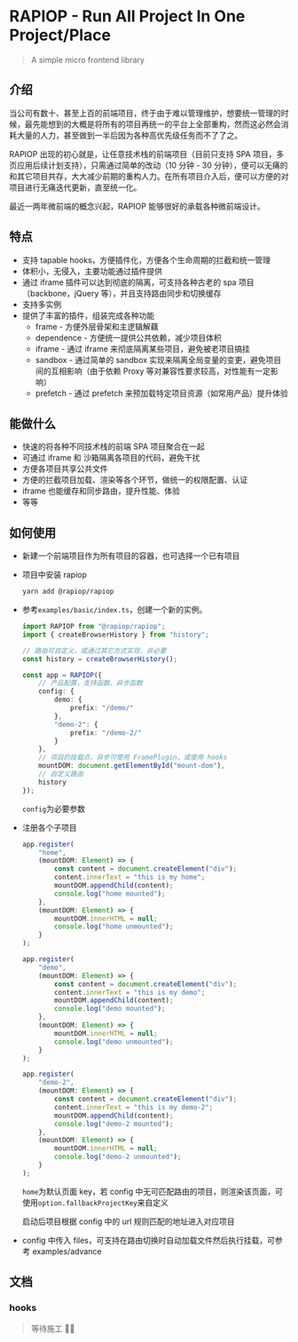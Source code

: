# RAPIOP - Run All Project In One Project/Place

> A simple micro frontend library

## 介绍

当公司有数十、甚至上百的前端项目，终于由于难以管理维护，想要统一管理的时候，最先能想到的大概是将所有的项目再统一的平台上全部重构，然而这必然会消耗大量的人力，甚至做到一半后因为各种高优先级任务而不了了之。

RAPIOP 出现的初心就是，让任意技术栈的前端项目（目前只支持 SPA 项目，多页应用后续计划支持），只需通过简单的改动（10 分钟 - 30 分钟），便可以无痛的和其它项目共存，大大减少前期的重构人力。在所有项目介入后，便可以方便的对项目进行无痛迭代更新，直至统一化。

最近一两年微前端的概念兴起，RAPIOP 能够很好的承载各种微前端设计。

## 特点

-   支持 tapable hooks，方便插件化，方便各个生命周期的拦截和统一管理
-   体积小，无侵入，主要功能通过插件提供
-   通过 iframe 插件可以达到彻底的隔离，可支持各种古老的 spa 项目（backbone，jQuery 等），并且支持路由同步和切换缓存
-   支持多实例
-   提供了丰富的插件，组装完成各种功能
    -   frame - 方便外层骨架和主逻辑解藕
    -   dependence - 方便统一提供公共依赖，减少项目体积
    -   iframe - 通过 iframe 来彻底隔离某些项目，避免被老项目搞挂
    -   sandbox - 通过简单的 sandbox 实现来隔离全局变量的变更，避免项目间的互相影响（由于依赖 Proxy 等对兼容性要求较高，对性能有一定影响）
    -   prefetch - 通过 prefetch 来预加载特定项目资源（如常用产品）提升体验

## 能做什么

-   快速的将各种不同技术栈的前端 SPA 项目聚合在一起
-   可通过 iframe 和 沙箱隔离各项目的代码，避免干扰
-   方便各项目共享公共文件
-   方便的拦截项目加载、渲染等各个环节，做统一的权限配置、认证
-   iframe 也能缓存和同步路由，提升性能、体验
-   等等

## 如何使用

-   新建一个前端项目作为所有项目的容器，也可选择一个已有项目
-   项目中安装 rapiop

    ```sh
    yarn add @rapiop/rapiop
    ```

-   参考`examples/basic/index.ts`，创建一个新的实例。

    ```ts
    import RAPIOP from "@rapiop/rapiop";
    import { createBrowserHistory } from "history";

    // 路由可自定义，或通过其它方式实现，非必要
    const history = createBrowserHistory();

    const app = RAPIOP({
        // 产品配置，支持函数、异步函数
        config: {
            demo: {
                prefix: "/demo/"
            },
            "demo-2": {
                prefix: "/demo-2/"
            }
        },
        // 项目的挂载点，异步可使用 FramePlugin，或使用 hooks
        mountDOM: document.getElementById("mount-dom"),
        // 自定义路由
        history
    });
    ```

    `config`为必要参数

*   注册各个子项目

    ```ts
    app.register(
        "home",
        (mountDOM: Element) => {
            const content = document.createElement("div");
            content.innerText = "this is my home";
            mountDOM.appendChild(content);
            console.log("home mounted");
        },
        (mountDOM: Element) => {
            mountDOM.innerHTML = null;
            console.log("home unmounted");
        }
    );

    app.register(
        "demo",
        (mountDOM: Element) => {
            const content = document.createElement("div");
            content.innerText = "this is my demo";
            mountDOM.appendChild(content);
            console.log("demo mounted");
        },
        (mountDOM: Element) => {
            mountDOM.innerHTML = null;
            console.log("demo unmounted");
        }
    );

    app.register(
        "demo-2",
        (mountDOM: Element) => {
            const content = document.createElement("div");
            content.innerText = "this is my demo-2";
            mountDOM.appendChild(content);
            console.log("demo-2 mounted");
        },
        (mountDOM: Element) => {
            mountDOM.innerHTML = null;
            console.log("demo-2 unmounted");
        }
    );
    ```

    `home`为默认页面 key，若 config 中无可匹配路由的项目，则渲染该页面，可使用`option.fallbackProjectKey`来自定义

    启动后项目根据 config 中的 url 规则匹配的地址进入对应项目

*   config 中传入 files，可支持在路由切换时自动加载文件然后执行挂载，可参考 examples/advance

## 文档

### hooks

> 等待施工 👷‍👷
